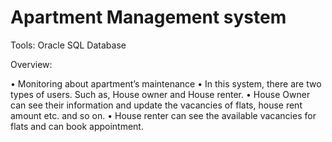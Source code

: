 # Apartment Management system

Tools: Oracle SQL Database

Overview:

•	Monitoring about apartment’s maintenance
•	In this system, there are two types of users. Such as, House owner and House renter.
•	House Owner can see their information and update the vacancies of flats, house rent amount etc. and so on.
•	House renter can see the available vacancies for flats and can book appointment.

